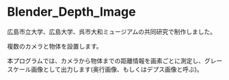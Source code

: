 # Blender_Depth_Image

広島市立大学、広島大学、呉市大和ミュージアムの共同研究で制作しました。

複数のカメラと物体を設置します。

本プログラムでは、カメラから物体までの距離情報を画素ごとに測定し、グレースケール画像として出力します(奥行画像、もしくはデプス画像と呼ぶ)。

